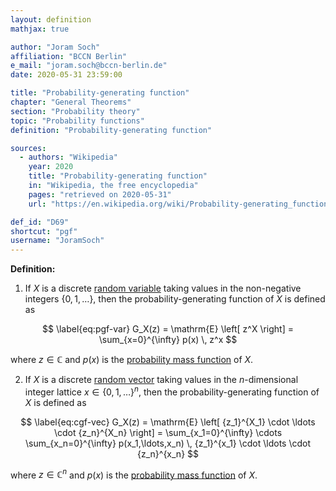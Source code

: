```yaml
---
layout: definition
mathjax: true

author: "Joram Soch"
affiliation: "BCCN Berlin"
e_mail: "joram.soch@bccn-berlin.de"
date: 2020-05-31 23:59:00

title: "Probability-generating function"
chapter: "General Theorems"
section: "Probability theory"
topic: "Probability functions"
definition: "Probability-generating function"

sources:
  - authors: "Wikipedia"
    year: 2020
    title: "Probability-generating function"
    in: "Wikipedia, the free encyclopedia"
    pages: "retrieved on 2020-05-31"
    url: "https://en.wikipedia.org/wiki/Probability-generating_function#Definition"

def_id: "D69"
shortcut: "pgf"
username: "JoramSoch"
---
```



**Definition:**

1) If $X$ is a discrete [random variable](/D/rvar) taking values in the non-negative integers $\left\lbrace 0, 1, \ldots \right\rbrace$, then the probability-generating function of $X$ is defined as

$$ \label{eq:pgf-var}
G_X(z) = \mathrm{E} \left[ z^X \right] = \sum_{x=0}^{\infty} p(x) \, z^x
$$

where $z \in \mathbb{C}$ and $p(x)$ is the [probability mass function](/D/pmf) of $X$.

2) If $X$ is a discrete [random vector](/D/rvec) taking values in the $n$-dimensional integer lattice $x \in \left\lbrace 0, 1, \ldots \right\rbrace^n$, then the probability-generating function of $X$ is defined as

$$ \label{eq:cgf-vec}
G_X(z) = \mathrm{E} \left[ {z_1}^{X_1} \cdot \ldots \cdot {z_n}^{X_n} \right] = \sum_{x_1=0}^{\infty} \cdots \sum_{x_n=0}^{\infty} p(x_1,\ldots,x_n) \, {z_1}^{x_1} \cdot \ldots \cdot {z_n}^{x_n}
$$

where $z \in \mathbb{C}^n$ and $p(x)$ is the [probability mass function](/D/pmf) of $X$.
